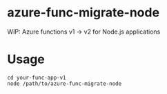 # azure-func-migrate-node
WIP: Azure functions v1 -> v2 for Node.js applications

# Usage

```
cd your-func-app-v1
node /path/to/azure-func-migrate-node
```

